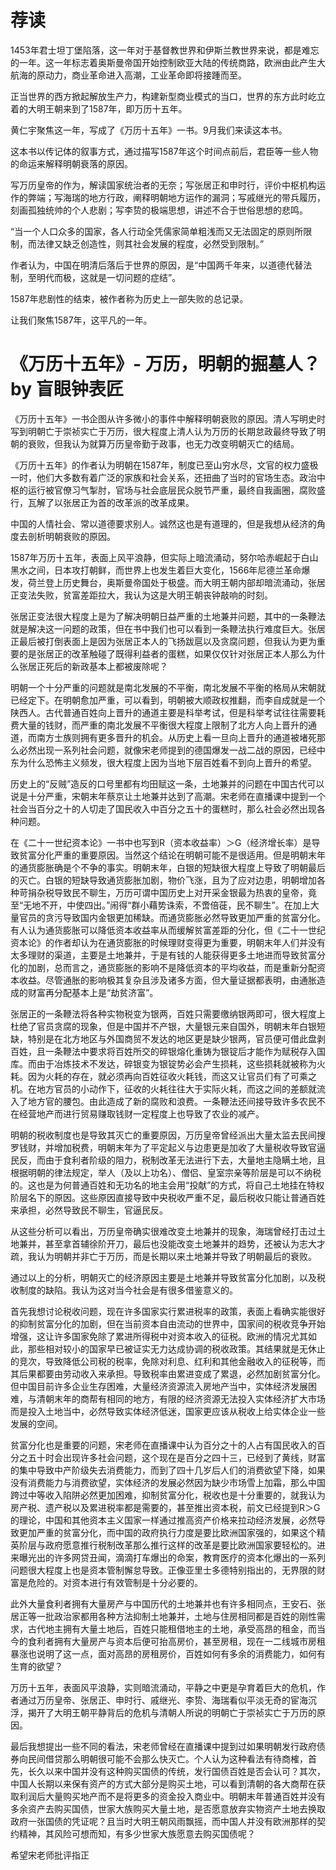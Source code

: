 # 荐读

1453年君士坦丁堡陷落，这一年对于基督教世界和伊斯兰教世界来说，都是难忘的一年。这一年标志着奥斯曼帝国开始控制欧亚大陆的传统商路，欧洲由此产生大航海的原动力，商业革命进入高潮，工业革命即将接踵而至。

正当世界的西方掀起解放生产力，构建新型商业模式的当口，世界的东方此时屹立着的大明王朝来到了1587年，即万历十五年。

黄仁宇聚焦这一年，写成了《万历十五年》一书。9月我们来读这本书。

这本书以传记体的叙事方式，通过描写1587年这个时间点前后，君臣等一些人物的命运来解释明朝衰落的原因。

写万历皇帝的作为，解读国家统治者的无奈；写张居正和申时行，评价中枢机构运作的弊端；写海瑞的地方行政，阐释明朝地方运作的漏洞；写戚继光的带兵履历，刻画孤独统帅的个人悲剧；写李贽的极端思想，讲述不合于世俗思想的悲鸣。

“当一个人口众多的国家，各人行动全凭儒家简单粗浅而又无法固定的原则所限制，而法律又缺乏创造性，则其社会发展的程度，必然受到限制。”

作者认为，中国在明清后落后于世界的原因，是“中国两千年来，以道德代替法制，至明代而极，这就是一切问题的症结”。

1587年悲剧性的结束，被作者称为历史上一部失败的总记录。

让我们聚焦1587年，这平凡的一年。

# 《万历十五年》- 万历，明朝的掘墓人？ by 盲眼钟表匠

《万历十五年》一书企图从许多微小的事件中解释明朝衰败的原因。清人写明史时写到明朝亡于崇祯实亡于万历，很大程度上清人认为万历的长期怠政最终导致了明朝的衰败，但我认为就算万历皇帝勤于政事，也无力改变明朝灭亡的结局。

 《万历十五年》的作者认为明朝在1587年，制度已至山穷水尽，文官的权力盛极一时，他们大多数有着广泛的家族和社会关系，还扭曲了当时的官场生态。政治中枢的运行被官僚习气掣肘，官场与社会底层民众脱节严重，最终自我画圈，腐败盛行，瓦解了以张居正为首的改革派的改革成果。

 中国的人情社会、常以道德要求别人。诚然这也是有道理的，但是我想从经济的角度去剖析明朝衰败的原因。

 1587年万历十五年，表面上风平浪静，但实际上暗流涌动，努尔哈赤崛起于白山黑水之间，日本攻打朝鲜，而世界上也发生着巨大变化，1566年尼德兰革命爆发，荷兰登上历史舞台，奥斯曼帝国处于极盛。而大明王朝内部却暗流涌动，张居正变法失败，贫富差距拉大，我认为这是大明王朝丧钟敲响的时刻。

 张居正变法很大程度上是为了解决明朝日益严重的土地兼并问题，其中的一条鞭法就是解决这一问题的政策，但在书中我们也可以看到一条鞭法执行难度巨大。张居正最后被打倒表面上是因为张居正本人的飞扬跋扈以及贪腐问题，但我认为更为重要的是张居正的改革触碰了既得利益者的蛋糕，如果仅仅针对张居正本人那么为什么张居正死后的新政基本上都被废除呢？

 明朝一个十分严重的问题就是南北发展的不平衡，南北发展不平衡的格局从宋朝就已经定下。在明朝愈加严重，可以看到，明朝被大顺政权推翻，而李自成就是一个陕西人。古代普通百姓向上晋升的通道主要是科举考试，但是科举考试往往需要耗费大量的钱财，而严重的南北发展不平衡很大程度上限制了北方人向上晋升的通道，而南方士族则拥有更多晋升的机会。从历史上看一旦向上晋升的通道被堵死那么必然出现一系列社会问题，就像宋老师提到的德国爆发一战二战的原因，已经中东为什么恐怖主义频发，很大程度上因为当地下层百姓看不到向上晋升的希望。

 历史上的“反贼”造反的口号里都有均田赋这一条，土地兼并的问题在中国古代可以说是十分严重，宋朝末年蔡京让土地兼并达到了高潮。宋老师在直播课中提到一个社会当百分之十的人切走了国民收入中百分之五十的蛋糕时，那么社会必然出现各种问题。

 在《二十一世纪资本论》一书中也写到R（资本收益率）＞G（经济增长率）是导致贫富分化严重的重要原因。当然这个结论在明朝可能不是很适用。但是明朝末年的通货膨胀确是个不争的事实。明朝末年，白银的短缺很大程度上导致了明朝最后的灭亡。白银的短缺导致通货膨胀加剧，物价飞涨，且为了应对边患，明朝增加各种苛捐杂税导致民不聊生，万历可谓中国历史上对开采金银最为热衷的皇帝，竟至“无地不开，中使四出。”闹得“群小藉势诛索，不啻倍蓰，民不聊生”。在加上大量官员的贪污导致国内金银更加稀缺。而通货膨胀必然导致更加严重的贫富分化。有人认为通货膨胀可以降低资本收益率从而缓解贫富差距的分化，但《二十一世纪资本论》的作者却认为在通货膨胀的时候理财变得更为重要，明朝末年人们并没有太多理财的渠道，主要是土地兼并，于是有钱的人能获得更多土地进而导致贫富分化的加剧，总而言之，通货膨胀的影响不是降低资本的平均收益，而是重新分配资本收益。尽管通胀的影响极其复杂且涉及诸多方面，但大量证据都表明，由通胀造成的财富再分配基本上是“劫贫济富”。

张居正的一条鞭法将各种实物税变为银两，百姓只需要缴纳银两即可，很大程度上杜绝了官员贪腐的现象，但是中国并不产银，大量银元来自国外，明朝末年白银短缺，特别是在北方地区与外国商贸不发达的地区更是缺少银两，官员便可借此盘剥百姓，且一条鞭法中要求将百姓所交的碎银熔化重铸为银锭后才能作为赋税存入国库。而由于冶炼技术不发达，碎银变为银锭势必会产生损耗，这些损耗就被称为火耗。因为火耗的存在，就必须再向百姓征收火耗钱，而这又让官员们有了可乘之机。在地方官员的小动作下，征收的火耗往往大于实际火耗，而这之间的差额就流入了地方官的腰包。由此造成了新的腐败和浪费。一条鞭法还间接导致许多农民不在经营地产而进行贸易赚取钱财一定程度上也导致了农业的减产。

 明朝的税收制度也是导致其灭亡的重要原因，万历皇帝曾经派出大量太监去民间搜罗钱财，并增加税费，明朝末年为了平定起义与边患更是加收了大量税收导致官逼民反，而由于食利者阶级的阻力，税制改革无法进行下去，大量地主隐瞒土地，且根据明朝的律法规定，举人（及以上功名）、僧侣、皇室宗亲等阶层是可以不纳税的。这也是为何普通百姓和无功名的地主会用“投献”的方式，将自己土地挂在特权阶层名下的原因。这些原因直接导致中央税收严重不足，最后税收只能让普通百姓来承担，必然导致民不聊生，官逼民反。

 从这些分析可以看出，万历皇帝确实很难改变土地兼并的现象，海瑞曾经打击过土地兼并，甚至拿首辅徐阶开刀，最后也没能改变土地兼并的趋势，还被认为志大才疏，我认为明朝并非亡于万历，而是长期以来土地兼并导致了明朝最后的衰败。

 通过以上的分析，明朝灭亡的经济原因主要是土地兼并导致贫富分化加剧，以及税收制度的缺陷。我认为这对当今社会是有很多借鉴意义的。

 首先我想讨论税收问题，现在许多国家实行累进税率的政策，表面上看确实能很好的抑制贫富分化的加剧，但在当前资本自由流动的世界中，国家间的税收竞争开始增强，这让许多国家免除了累进所得税中对资本收入的征税。欧洲的情况尤其如此，那些相对较小的国家早已被证实无力达成协调的税收政策。其结果就是无休止的竞次，导致降低公司税的税率，免除对利息、红利和其他金融收入的征税等，而其后果都要由劳动收入来承担。导致税率由累进变成了累退，必然加剧贫富分化。但中国目前许多企业生存困难，大量经济资源流入房地产当中，实体经济发展困难，与清朝末年的商帮有相同的地方，有限的经济资源无法投入实体经济扩大市场而是投入土地当中，必然导致实体经济低迷，国家更应该从税收上给实体企业一些发展的空间。

 贫富分化也是重要的问题，宋老师在直播课中认为百分之十的人占有国民收入的百分之五十时会出现许多社会问题，这个现在是百分之四十三，已经到了黄线，财富的集中导致中产阶级失去消费能力，而到了四十几岁后人们的消费欲望下降，如果没有消费能力与消费欲望，实体经济的发展必然因为缺少市场雪上加霜，那么中国跨过中等收入陷阱必然更加困难，抑制贫富分化，税收也是十分重要的，就我认为房产税、遗产税以及累进税率都是需要的，甚至推出资本税，前文已经提到R＞G的理论，中国和其他资本主义国家一样通过推高资产价格来拉动经济发展，必然导致更加严重的贫富分化，而中国的政府执行力度是要比欧洲国家强的，如果这个精英阶层与政府愿意推行税制改革那么推行这样的改革是要比欧洲国家要轻松的。进来曝光出的许多网贷丑闻，滴滴打车爆出的命案，教育医疗的资本化爆出的一系列问题很大程度上也是资本管制懈怠导致。正像亚里士多德特别指出的，无界限的财富是危险的。对资本进行有效管制是十分必要的。

 此外大量食利者拥有大量房产与中国历代的土地兼并也有许多相同点，王安石、张居正等一批政治家都用各种方法抑制土地兼并，土地与住房相同都是百姓的刚性需求，古代地主拥有大量土地后，百姓只能租借地主的土地，承受高昂的租金，而当今的食利者拥有大量房产与资本后便可抬高房价，甚至房租，现在一二线城市房租暴涨也说明了这一点，面对高昂的房租房价，百姓如何有多余的消费能力，如何有生育的欲望？

 万历十五年，表面风平浪静，实则暗流涌动，平静之中更是孕育着巨大的危机，作者通过万历皇帝、张居正、申时行、戚继光、李贽、海瑞看似平淡无奇的宦海沉浮，揭开了大明王朝平静背后的危机与清朝人所说的明朝亡于崇祯实亡于万历的原因。

 最后我想提出一些不同的看法，宋老师曾经在直播课中提到过如果明朝发行政府债券向民间借贷那么明朝很可能不会那么快灭亡。个人认为这种看法有待商榷，首先，长久以来中国并没有这种购买国债的传统，发行国债百姓是否会认可？其次，中国人长期以来保有资产的方式大部分是购买土地，可以看到清朝的各大商帮在获取利润后大量购买地产而不是将更多的资金投入商业中。明朝末年普通百姓并没有多余资产去购买国债，世家大族购买大量土地，是否愿意放弃实物资产土地去换取政府一张国债的凭证呢？且当时大明王朝风雨飘摇，而中国人并没有欧洲那样的契约精神，其风险可想而知，有多少世家大族愿意去购买国债呢？

 希望宋老师批评指正